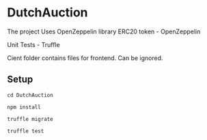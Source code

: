 # DutchAuction
The project Uses OpenZeppelin library
ERC20 token - OpenZeppelin

Unit Tests - Truffle


Cient folder contains files for frontend. Can be ignored. 



## Setup

`cd DutchAuction`

`npm install`

`truffle migrate`

`truffle test`
